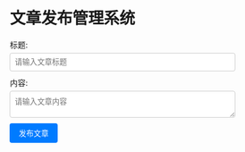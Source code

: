 <!DOCTYPE html>
<html lang="en">
<head>
    <meta charset="UTF-8">
    <meta name="viewport" content="width=device-width, initial-scale=1.0">
    <title>文章发布管理系统</title>
    <style>
        .container {
            width: 80%;
            margin: auto;
        }
        .form-group {
            margin-bottom: 10px;
        }
        .form-group label {
            display: block;
            margin-bottom: 5px;
        }
        .form-group input, .form-group textarea {
            width: 100%;
            padding: 8px;
            border: 1px solid #ccc;
            border-radius: 4px;
        }
        .form-group button {
            padding: 8px 16px;
            background-color: #007bff;
            color: white;
            border: none;
            border-radius: 4px;
            cursor: pointer;
        }
        .form-group button:hover {
            background-color: #0056b3;
        }
    </style>
</head>
<body>
<div id="app" class="container">
    <h1>文章发布管理系统</h1>
    <div class="form-group">
        <label for="title">标题:</label>
        <input type="text" id="title" v-model="article.title" placeholder="请输入文章标题">
    </div>
    <div class="form-group">
        <label for="content">内容:</label>
        <textarea id="content" v-model="article.content" placeholder="请输入文章内容"></textarea>
    </div>
    <div class="form-group">
        <button @click="publishArticle">发布文章</button>
    </div>
</div>

<script src="https://cdn.jsdelivr.net/npm/vue@2.6.14/dist/vue.js"></script>
<script src="https://cdn.jsdelivr.net/npm/axios/dist/axios.min.js"></script>
<script>
    new Vue({
        el: '#app',
        data: {
            article: {
                title: '',
                content: ''
            }
        },
        methods: {
            publishArticle() {
                axios.post('/api/articles', this.article )
                    .then(response => {
                        alert('文章发布成功！');
                        // 清空表单
                        this.article.title = '';
                        this.article.content = '';
                    })
                    .catch(error => {
                        alert('文章发布失败！');
                    });
            }
        }
    });
</script>
</body>
</html>
